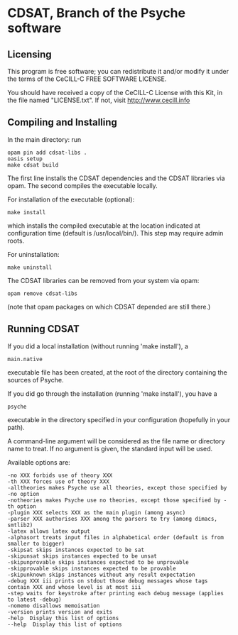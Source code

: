 CDSAT, Branch of the Psyche software
====================================


Licensing
---------

This program is free software; you can redistribute it and/or modify
it under the terms of the CeCILL-C FREE SOFTWARE LICENSE.

You should have received a copy of the CeCILL-C License with this
Kit, in the file named "LICENSE.txt".
If not, visit http://www.cecill.info


Compiling and Installing
------------------------

In the main directory: run

    opam pin add cdsat-libs .
    oasis setup
    make cdsat build

The first line installs the CDSAT dependencies and the CDSAT libraries via opam.
The second compiles the executable locally.

For installation of the executable (optional):

    make install

which installs the compiled executable at the location indicated at
configuration time (default is /usr/local/bin/). This step may require admin
roots.

For uninstallation:

    make uninstall

The CDSAT libraries can be removed from your system via opam:

    opam remove cdsat-libs

(note that opam packages on which CDSAT depended are still there.)


Running CDSAT
-------------

If you did a local installation (without running 'make install'), a

    main.native

executable file has been created, at the root of the directory containing the
sources of Psyche.

If you did go through the installation (running 'make install'), you have a

    psyche

executable in the directory specified in your configuration (hopefully in your
path).

A command-line argument will be considered as the file name or directory name to treat.
If no argument is given, the standard input will be used.

Available options are:

    -no XXX forbids use of theory XXX
    -th XXX forces use of theory XXX
    -alltheories makes Psyche use all theories, except those specified by -no option
    -notheories makes Psyche use no theories, except those specified by -th option
    -plugin XXX selects XXX as the main plugin (among async)
    -parser XXX authorises XXX among the parsers to try (among dimacs, smtlib2)
    -latex allows latex output
    -alphasort treats input files in alphabetical order (default is from smaller to bigger)
    -skipsat skips instances expected to be sat
    -skipunsat skips instances expected to be unsat
    -skipunprovable skips instances expected to be unprovable
    -skipprovable skips instances expected to be provable
    -skipunknown skips instances without any result expectation
    -debug XXX iii prints on stdout those debug messages whose tags contain XXX and whose level is at most iii
    -step waits for keystroke after printing each debug message (applies to latest -debug)
    -nomemo disallows memoisation
    -version prints version and exits
    -help  Display this list of options
    --help  Display this list of options
